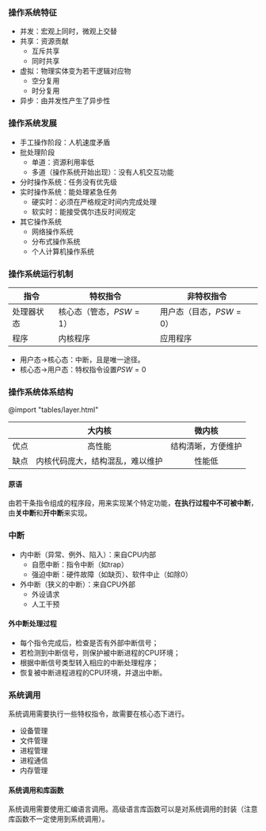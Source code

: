 
### 操作系统特征

- 并发：宏观上同时，微观上交替
- 共享：资源贡献
  - 互斥共享
  - 同时共享
- 虚拟：物理实体变为若干逻辑对应物
  - 空分复用
  - 时分复用
- 异步：由并发性产生了异步性

### 操作系统发展

- 手工操作阶段：人机速度矛盾
- 批处理阶段
  - 单道：资源利用率低
  - 多道（操作系统开始出现）：没有人机交互功能
- 分时操作系统：任务没有优先级
- 实时操作系统：能处理紧急任务
  - 硬实时：必须在严格规定时间内完成处理
  - 软实时：能接受偶尔违反时间规定
- 其它操作系统
  - 网络操作系统
  - 分布式操作系统
  - 个人计算机操作系统

### 操作系统运行机制

| 指令       | 特权指令                | 非特权指令              |
| ---------- | ----------------------- | ----------------------- |
| 处理器状态 | 核心态（管态，$PSW=1$） | 用户态（目态，$PSW=0$） |
| 程序       | 内核程序                | 应用程序                |

- 用户态→核心态：中断，且是唯一途径。
- 核心态→用户态：特权指令设置$PSW=0$

### 操作系统体系结构

@import "tables/layer.html"

|      |              大内核              |       微内核       |
| ---: | :------------------------------: | :----------------: |
| 优点 |              高性能              | 结构清晰，方便维护 |
| 缺点 | 内核代码庞大，结构混乱，难以维护 |       性能低       |

#### 原语

由若干条指令组成的程序段，用来实现某个特定功能，**在执行过程中不可被中断**，由**关中断**和**开中断**来实现。

### 中断

- 内中断（异常、例外、陷入）：来自CPU内部
  - 自愿中断：指令中断（如trap）
  - 强迫中断：硬件故障（如缺页）、软件中止（如除0）
- 外中断（狭义的中断）：来自CPU外部
  - 外设请求
  - 人工干预

#### 外中断处理过程

- 每个指令完成后，检查是否有外部中断信号；
- 若检测到中断信号，则保护被中断进程的CPU环境；
- 根据中断信号类型转入相应的中断处理程序；
- 恢复被中断进程进程的CPU环境，并退出中断。

### 系统调用

系统调用需要执行一些特权指令，故需要在核心态下进行。

- 设备管理
- 文件管理
- 进程管理
- 进程通信
- 内存管理

#### 系统调用和库函数

系统调用需要使用汇编语言调用。高级语言库函数可以是对系统调用的封装（注意库函数不一定使用到系统调用）。
